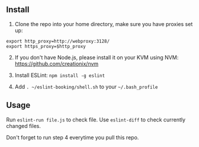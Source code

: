 ## Install

1. Clone the repo into your home directory, make sure you have proxies set up:

```
export http_proxy=http://webproxy:3128/
export https_proxy=$http_proxy
```

2. If you don't have Node.js, please install it on your KVM using NVM: https://github.com/creationix/nvm

3. Install ESLint: `npm install -g eslint`

4. Add `. ~/eslint-booking/shell.sh` to your `~/.bash_profile`

## Usage

Run `eslint-run file.js` to check file. Use `eslint-diff` to check currently changed files.

Don't forget to run step 4 everytime you pull this repo.
